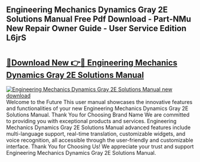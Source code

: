 ## Engineering Mechanics Dynamics Gray 2E Solutions Manual Free Pdf Download - Part-NMu New Repair Owner Guide - User Service Edition L6jrS

# <h2><a href="http://bc47025.oget.top/?id=Engineering+Mechanics+Dynamics+Gray+2E+Solutions+Manual">🔗Download New 👉🔴 Engineering Mechanics Dynamics Gray 2E Solutions Manual</a></h2>

[![Engineering Mechanics Dynamics Gray 2E Solutions Manual new download](https://i.imgur.com/5g1atiW.png)](http://bc47025.oget.top/?id=Engineering+Mechanics+Dynamics+Gray+2E+Solutions+Manual)
Welcome to the Future This user manual showcases the innovative features and functionalities of your new Engineering Mechanics Dynamics Gray 2E Solutions Manual. Thank You for Choosing Brand Name We are committed to providing you with exceptional products and services. Engineering Mechanics Dynamics Gray 2E Solutions Manual advanced features include multi-language support, real-time translation, customizable widgets, and voice recognition, all accessible through the user-friendly and customizable interface. Thank You for Choosing Us! We appreciate your trust and support Engineering Mechanics Dynamics Gray 2E Solutions Manual.
